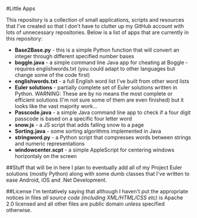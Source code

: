 #Little Apps

This repository is a collection of small applications, scripts and resources that I've created so that I don't have to clutter up my GitHub account with lots of unnecessary repositories. Below is a list of apps that are currently in this repository:

* **Base2Base.py** - this is a simple Python function that will convert an integer through different specified number bases
* **boggle.java** - a simple command line Java app for cheating at Boggle - requires englishwords.txt (you could adapt to other languages but change some of the code first)
* **englishwords.txt** - a full English word list I've built from other word lists
* **Euler solutions** - partially complete set of Euler solutions written in Python. WARNING: These are by no means the most complete or efficient solutions (I'm not sure some of them are even finished) but it looks like the vast majority work...
* **Passcode.java** - a simple Java command line app to check if a four digit passcode is based on a specific four letter word
* **snow.js** - a JS script that adds falling snow to a page
* **Sorting.java** - some sorting algorithms implemented in Java
* **stringword.py** - a Python script that compresses words between strings and numeric representations
* **windowcenter.scpt** - a simple AppleScript for centering windows horizontaly on the screen


##Stuff that will be in here
I plan to eventually add all of my Project Euler solutions (mostly Python) along with some dumb classes that I've written to ease Android, iOS and .Net Development.

##License
I'm tentatively saying that although I haven't put the appropriate notices in files *all source code (including XML/HTML/CSS etc)* is Apache 2.0 licensed and all other files are public domain unless specified otherwise.